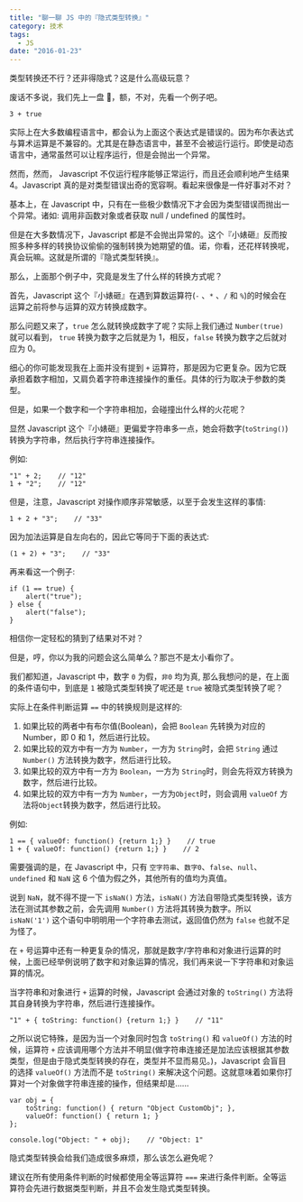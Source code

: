 ```yaml
---
title: "聊一聊 JS 中的『隐式类型转换』"
category: 技术
tags:
  - JS
date: "2016-01-23"
---
```


类型转换还不行？还非得隐式？这是什么高级玩意？

废话不多说，我们先上一盘 🌰，额，不对，先看一个例子吧。

```
3 + true
```

实际上在大多数编程语言中，都会认为上面这个表达式是错误的。因为布尔表达式与算术运算是不兼容的。尤其是在静态语言中，甚至不会被运行运行。即使是动态语言中，通常虽然可以让程序运行，但是会抛出一个异常。

然而，然而， Javascript 不仅运行程序能够正常运行，而且还会顺利地产生结果 4。Javascript 真的是对类型错误出奇的宽容啊。看起来很像是一件好事对不对？

基本上，在 Javascript 中，只有在一些极少数情况下才会因为类型错误而抛出一个异常。诸如: 调用非函数对象或者获取 null / undefined 的属性时。

但是在大多数情况下，Javascript 都是不会抛出异常的。这个『小婊砸』反而按照多种多样的转换协议偷偷的强制转换为她期望的值。诺，你看，还花样转换呢，真会玩嘛。这就是所谓的『隐式类型转换』。

那么，上面那个例子中，究竟是发生了什么样的转换方式呢？

首先，Javascript 这个『小婊砸』在遇到算数运算符(`-` 、`*` 、`/` 和 `%`)的时候会在运算之前将参与运算的双方转换成数字。

那么问题又来了，`true` 怎么就转换成数字了呢？实际上我们通过 `Number(true)` 就可以看到， `true` 转换为数字之后就是为 1，相反，`false` 转换为数字之后就对应为 0。

细心的你可能发现我在上面并没有提到 `+` 运算符，那是因为它更复杂。因为它既承担着数字相加，又肩负着字符串连接操作的重任。具体的行为取决于参数的类型。

但是，如果一个数字和一个字符串相加，会碰撞出什么样的火花呢？

显然 Javascript 这个『小婊砸』更偏爱字符串多一点，她会将数字(`toString()`)转换为字符串，然后执行字符串连接操作。

例如:

```
"1" + 2;    // "12"
1 + "2";    // "12"
```

但是，注意，Javascript 对操作顺序非常敏感，以至于会发生这样的事情:

```
1 + 2 + "3";    // "33"
```

因为加法运算是自左向右的，因此它等同于下面的表达式:

```
(1 + 2) + "3";    // "33"
```

再来看这一个例子:

```
if (1 == true) {
    alert("true");
} else {
    alert("false");
}
```

相信你一定轻松的猜到了结果对不对？

但是，哼，你以为我的问题会这么简单么？那岂不是太小看你了。

我们都知道，Javascript 中，数字 `0` 为假，`非0` 均为真, 那么我想问的是，在上面的条件语句中，到底是 `1` 被隐式类型转换了呢还是 `true` 被隐式类型转换了呢？

实际上在条件判断运算 `==` 中的转换规则是这样的:

1. 如果比较的两者中有布尔值(Boolean)，会把 `Boolean` 先转换为对应的 Number，即 0 和 1，然后进行比较。
2. 如果比较的双方中有一方为 `Number`，一方为 `String`时，会把 `String` 通过 `Number()` 方法转换为数字，然后进行比较。
3. 如果比较的双方中有一方为 `Boolean`，一方为 `String`时，则会先将双方转换为数字，然后进行比较。
4. 如果比较的双方中有一方为 `Number`，一方为`Object`时，则会调用 `valueOf` 方法将`Object`转换为数字，然后进行比较。

例如:

```
1 == { valueOf: function() {return 1;} }    // true
1 + { valueOf: function() {return 1;} }    // 2
```

需要强调的是，在 Javascript 中，只有 `空字符串`、`数字0`、`false`、`null`、`undefined` 和 `NaN` 这 6 个值为假之外，其他所有的值均为真值。

说到 `NaN`，就不得不提一下 `isNaN()` 方法，`isNaN()` 方法自带隐式类型转换，该方法在测试其参数之前，会先调用 `Number()` 方法将其转换为数字。所以 `isNaN('1')` 这个语句中明明用一个字符串去测试，返回值仍然为 `false` 也就不足为怪了。

在 `+` 号运算中还有一种更复杂的情况，那就是数字/字符串和对象进行运算的时候，上面已经举例说明了数字和对象运算的情况，我们再来说一下字符串和对象运算的情况。

当字符串和对象进行 `+` 运算的时候，Javascript 会通过对象的 `toString()` 方法将其自身转换为字符串，然后进行连接操作。

```
"1" + { toString: function() {return 1;} }    // "11"
```

之所以说它特殊，是因为当一个对象同时包含 `toString()` 和 `valueOf()` 方法的时候，运算符 `+` 应该调用哪个方法并不明显(做字符串连接还是加法应该根据其参数类型，但是由于隐式类型转换的存在，类型并不显而易见。)，Javascript 会盲目的选择 `valueOf()` 方法而不是 `toString()` 来解决这个问题。这就意味着如果你打算对一个对象做字符串连接的操作，但结果却是......

```
var obj = {
    toString: function() { return "Object CustomObj"; },
    valueOf: function() { return 1; }
};

console.log("Object: " + obj);    // "Object: 1"
```

隐式类型转换会给我们造成很多麻烦，那么该怎么避免呢？

建议在所有使用条件判断的时候都使用全等运算符 `===` 来进行条件判断。全等运算符会先进行数据类型判断，并且不会发生隐式类型转换。
